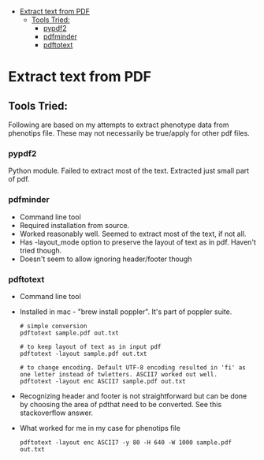 - [Extract text from PDF](#extract-text-from-pdf)
    - [Tools Tried:](#tools-tried)
        - [pypdf2](#pypdf2)
        - [pdfminder](#pdfminder)
        - [pdftotext](#pdftotext)


# Extract text from PDF

## Tools Tried:

Following are based on my attempts to extract phenotype data from phenotips file.  These may not necessarily be true/apply for other pdf files.

### pypdf2

Python module. Failed to extract most of the text. Extracted just small part of pdf.


### pdfminder

* Command line tool
* Required installation from source.
* Worked reasonably well. Seemed to extract most of the text, if not all.
* Has -layout_mode option to preserve the layout of text as in pdf. Haven't tried though.
* Doesn't seem to allow ignoring header/footer though


### pdftotext

* Command line tool

* Installed in mac - "brew install poppler". It's part of poppler suite.
    ```
    # simple conversion
    pdftotext sample.pdf out.txt
    
    # to keep layout of text as in input pdf
    pdftotext -layout sample.pdf out.txt
    
    # to change encoding. Default UTF-8 encoding resulted in 'fi' as one letter instead of twletters. ASCII7 worked out well.
    pdftotext -layout enc ASCII7 sample.pdf out.txt
    ```

* Recognizing header and footer is not straightforward but can be done by choosing the area of pdthat need to be converted. See this stackoverflow answer.

* What worked for me in my case for phenotips file

    ```
    pdftotext -layout enc ASCII7 -y 80 -H 640 -W 1000 sample.pdf out.txt
    ```
